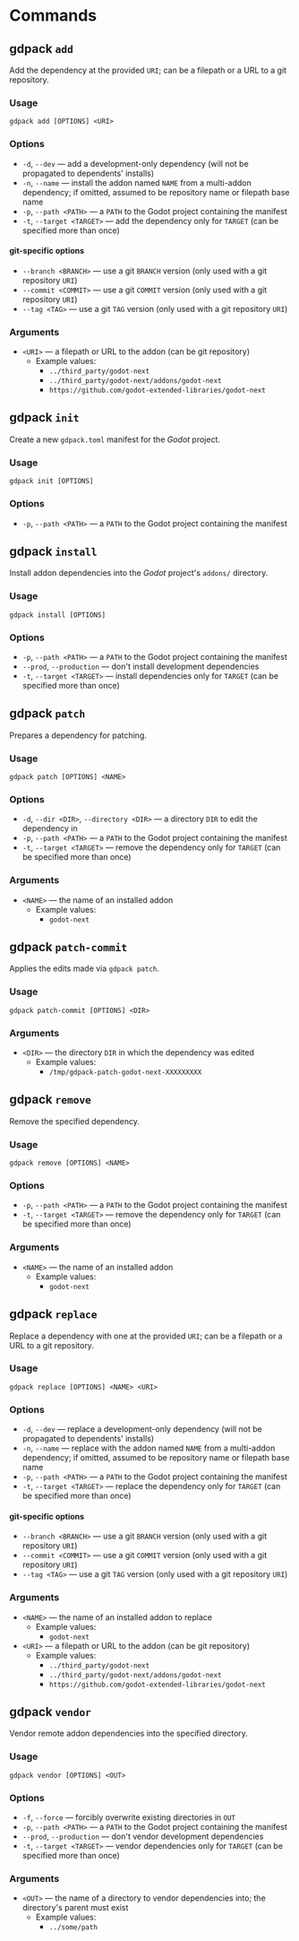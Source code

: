 # Commands

## **gdpack `add`**

Add the dependency at the provided `URI`; can be a filepath or a URL to a git repository.

### Usage

`gdpack add [OPTIONS] <URI>`

### Options

- `-d`, `--dev` — add a development-only dependency (will not be propagated to dependents' installs)
- `-n`, `--name` — install the addon named `NAME` from a multi-addon dependency; if omitted, assumed to be repository name or filepath base name
- `-p`, `--path <PATH>` — a `PATH` to the Godot project containing the manifest
- `-t`, `--target <TARGET>` — add the dependency only for `TARGET` (can be specified more than once)

#### git-specific options

- `--branch <BRANCH>` — use a git `BRANCH` version (only used with a git repository `URI`)
- `--commit <COMMIT>` — use a git `COMMIT` version (only used with a git repository `URI`)
- `--tag <TAG>` — use a git `TAG` version (only used with a git repository `URI`)

### Arguments

- `<URI>` — a filepath or URL to the addon (can be git repository)
  - Example values:
    - `../third_party/godot-next`
    - `../third_party/godot-next/addons/godot-next`
    - `https://github.com/godot-extended-libraries/godot-next`

## **gdpack `init`**

Create a new `gdpack.toml` manifest for the _Godot_ project.

### Usage

`gdpack init [OPTIONS]`

### Options

- `-p`, `--path <PATH>` — a `PATH` to the Godot project containing the manifest

## **gdpack `install`**

Install addon dependencies into the _Godot_ project's `addons/` directory.

### Usage

`gdpack install [OPTIONS]`

### Options

- `-p`, `--path <PATH>` — a `PATH` to the Godot project containing the manifest
- `--prod`, `--production` — don't install development dependencies
- `-t`, `--target <TARGET>` — install dependencies only for `TARGET` (can be specified more than once)

## **gdpack `patch`**

Prepares a dependency for patching.

### Usage

`gdpack patch [OPTIONS] <NAME>`

### Options

- `-d`, `--dir <DIR>`, `--directory <DIR>` — a directory `DIR` to edit the dependency in
- `-p`, `--path <PATH>` — a `PATH` to the Godot project containing the manifest
- `-t`, `--target <TARGET>` — remove the dependency only for `TARGET` (can be specified more than once)

### Arguments

- `<NAME>` — the name of an installed addon
  - Example values:
    - `godot-next`

## **gdpack `patch-commit`**

Applies the edits made via `gdpack patch`.

### Usage

`gdpack patch-commit [OPTIONS] <DIR>`

### Arguments

- `<DIR>` — the directory `DIR` in which the dependency was edited
  - Example values:
    - `/tmp/gdpack-patch-godot-next-XXXXXXXXX`

## **gdpack `remove`**

Remove the specified dependency.

### Usage

`gdpack remove [OPTIONS] <NAME>`

### Options

- `-p`, `--path <PATH>` — a `PATH` to the Godot project containing the manifest
- `-t`, `--target <TARGET>` — remove the dependency only for `TARGET` (can be specified more than once)

### Arguments

- `<NAME>` — the name of an installed addon
  - Example values:
    - `godot-next`

## **gdpack `replace`**

Replace a dependency with one at the provided `URI`; can be a filepath or a URL to a git repository.

### Usage

`gdpack replace [OPTIONS] <NAME> <URI>`

### Options

- `-d`, `--dev` — replace a development-only dependency (will not be propagated to dependents' installs)
- `-n`, `--name` — replace with the addon named `NAME` from a multi-addon dependency; if omitted, assumed to be repository name or filepath base name
- `-p`, `--path <PATH>` — a `PATH` to the Godot project containing the manifest
- `-t`, `--target <TARGET>` — replace the dependency only for `TARGET` (can be specified more than once)

#### git-specific options

- `--branch <BRANCH>` — use a git `BRANCH` version (only used with a git repository `URI`)
- `--commit <COMMIT>` — use a git `COMMIT` version (only used with a git repository `URI`)
- `--tag <TAG>` — use a git `TAG` version (only used with a git repository `URI`)

### Arguments

- `<NAME>` — the name of an installed addon to replace
  - Example values:
    - `godot-next`
- `<URI>` — a filepath or URL to the addon (can be git repository)
  - Example values:
    - `../third_party/godot-next`
    - `../third_party/godot-next/addons/godot-next`
    - `https://github.com/godot-extended-libraries/godot-next`

## **gdpack `vendor`**

Vendor remote addon dependencies into the specified directory.

### Usage

`gdpack vendor [OPTIONS] <OUT>`

### Options

- `-f`, `--force` — forcibly overwrite existing directories in `OUT`
- `-p`, `--path <PATH>` — a `PATH` to the Godot project containing the manifest
- `--prod`, `--production` — don't vendor development dependencies
- `-t`, `--target <TARGET>` — vendor dependencies only for `TARGET` (can be specified more than once)

### Arguments

- `<OUT>` — the name of a directory to vendor dependencies into; the directory's parent must exist
  - Example values:
    - `../some/path`

